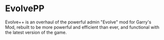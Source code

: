 EvolvePP
========

Evolve++ is an overhaul of the powerful admin "Evolve" mod for Garry's Mod, rebuilt to be more powerful and efficient than ever, and functional with the latest version of the game.